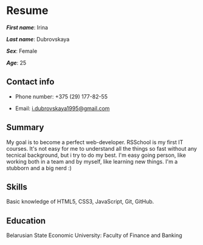 # Resume

_**First name**_: Irina

_**Last name**_: Dubrovskaya

_**Sex**_: Female

_**Age**_: 25

## Contact info

* Phone number: +375 (29) 177-82-55

* Email: i.dubrovskaya1995@gmail.com

## Summary

My goal is to become a perfect web-developer. RSSchool is my first IT courses. It's not easy for me to understand all the things so fast without any tecnical background, but i try to do my best. I'm easy going person, like working both in a team and by myself, like learning new things. I'm a stubborn and a big nerd :)

## Skills

Basic knowledge of HTML5, CSS3, JavaScript, Git, GitHub.

## Education

Belarusian State Economic University: Faculty of Finance and Banking

